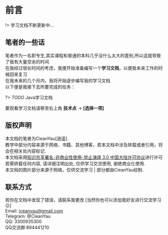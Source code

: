 # 前言

!> 学习文档不断更新中...

## 笔者的一些话

笔者作为一名职专生,其实课程和普通的本科几乎没什么太大的差别,所以这就导致了我有大量空余的时间<br>
在我经过很长时间的考虑，我便开始准备编写一个<strong>学习文档</strong>，以便我未来工作的时候回来复习<br>
在我未来的几个月内，我将开始逐步编写我的学习文档<br>
以下便是我接下去所要完成的任务：

?> _TODO_ Java学习文档

要观看学习文档请移至右上角 <strong>技术点</strong> -> <strong>[选择一项]</strong>

## 版权声明

本文档的笔者为CieanYau[逍遥].<br>
教学中部分内容来源于网络、书籍、其他博客，若本文档中涉及转载或者引用，将会在相关处内容标记.<br>
本文档采用[知识共享署名-非商业性使用-禁止演绎 3.0 中国大陆许可协议](https://creativecommons.org/licenses/by-nc-nd/3.0/cn/)进行许可<br>
若需转载任何内容, 请详细注明出处, 仅供学习交流使用, 谢绝商业化使用.<br>
本文档的图片部分来源于网络，仅供交流学习 | 部分都由CieanYau绘制.


## 联系方式

若你在文档中发现了错误，请联系我更改
[当然你也可以添加我好友进行交流学习:wink:]<br>
Email: iceanyau@gmail.com<br>
Telegram: @CieanYau<br>
QQ: 3300935300<br>
QQ交流群:894441210

